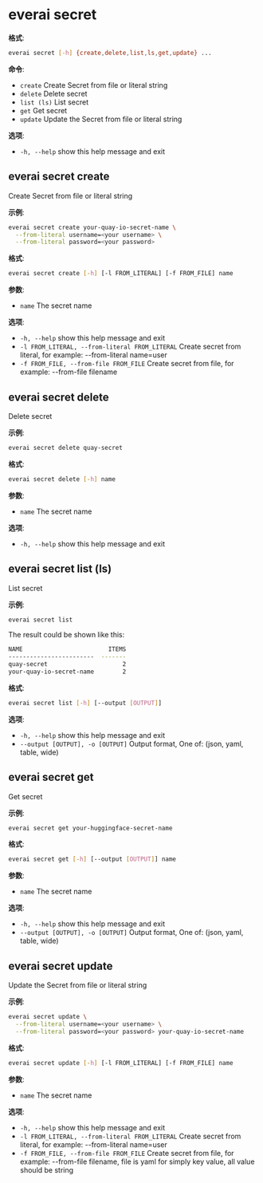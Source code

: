 # everai secret
**格式**:  
```bash
everai secret [-h] {create,delete,list,ls,get,update} ...
```

**命令**:  
* `create`              Create Secret from file or literal string  
* `delete`              Delete secret  
* `list (ls)`           List secret  
* `get`                 Get secret  
* `update`              Update the Secret from file or literal string  

**选项**:  
* `-h, --help`            show this help message and exit  

## everai secret create              
Create Secret from file or literal string  

**示例**:  
```bash  
everai secret create your-quay-io-secret-name \
  --from-literal username=<your username> \
  --from-literal password=<your password>
```

**格式**:
```bash  
everai secret create [-h] [-l FROM_LITERAL] [-f FROM_FILE] name  
```

**参数**:  
  * `name`                  The secret name

**选项**:  
* `-h, --help`            show this help message and exit  
* `-l FROM_LITERAL, --from-literal FROM_LITERAL`
                        Create secret from literal, for example: --from-literal name=user  
* `-f FROM_FILE, --from-file FROM_FILE`
                        Create secret from file, for example: --from-file filename  

## everai secret delete              
Delete secret  

**示例**:  
```bash
everai secret delete quay-secret
```

**格式**:   
```bash
everai secret delete [-h] name
```
**参数**:  
  * `name`        The secret name

**选项**:  
* `-h, --help`  show this help message and exit  

## everai secret list (ls)           
List secret  

**示例**:
```bash  
everai secret list
```
The result could be shown like this:  
```bash 
NAME                        ITEMS
------------------------  -------
quay-secret                     2
your-quay-io-secret-name        2
```
 
**格式**:
```bash  
everai secret list [-h] [--output [OUTPUT]]  
```

**选项**:  
* `-h, --help`            show this help message and exit
* `--output [OUTPUT], -o [OUTPUT]`
                        Output format, One of: (json, yaml, table, wide)

## everai secret get                 
Get secret  

**示例**:
```bash  
everai secret get your-huggingface-secret-name
```
**格式**:
```bash  
everai secret get [-h] [--output [OUTPUT]] name
```

**参数**:  
  * `name`                  The secret name  

**选项**:  
* `-h, --help`            show this help message and exit  
* `--output [OUTPUT], -o [OUTPUT]`
                        Output format, One of: (json, yaml, table, wide)  

## everai secret update              
Update the Secret from file or literal string  

**示例**:  
```bash
everai secret update \
  --from-literal username=<your username> \
  --from-literal password=<your password> your-quay-io-secret-name
```

**格式**:  
```bash
everai secret update [-h] [-l FROM_LITERAL] [-f FROM_FILE] name
```
**参数**:  
  * `name`                  The secret name  

**选项**:  
* `-h, --help`            show this help message and exit  
* `-l FROM_LITERAL, --from-literal FROM_LITERAL`
                        Create secret from literal, for example: --from-literal name=user  
* `-f FROM_FILE, --from-file FROM_FILE`
                        Create secret from file, for example: --from-file filename, file is yaml for simply key value,
                        all value should be string  

